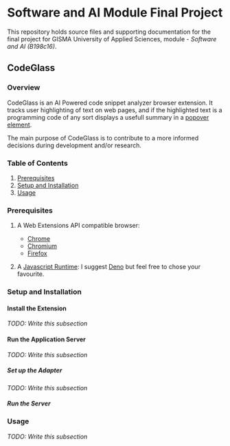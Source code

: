 # Software and AI Module Final Project

This repository holds source files and supporting documentation for the final
project for GISMA University of Applied Sciences, module - *Software and AI
(B198c16)*.

## CodeGlass

### Overview

CodeGlass is an AI Powered code snippet analyzer browser extension. It tracks
user highlighting of text on web pages, and if the highlighted text is a
programming code of any sort displays a usefull summary in a
[popover element](https://developer.mozilla.org/en-US/docs/Web/HTML/Global_attributes/popover).

The main purpose of CodeGlass is to contribute to a more informed decisions
during development and/or research.

### Table of Contents

1. [Prerequisites](#prerequisites)
2. [Setup and Installation](#setup-and-installation)
3. [Usage](#usage)

### Prerequisites

1. A Web Extensions API compatible browser:
   - [Chrome](https://www.google.com/intl/de/chrome/)
   - [Chromium](https://www.chromium.org/getting-involved/download-chromium/)
   - [Firefox](https://www.mozilla.org/en-US/firefox/new/)

2. A [Javascript Runtime](https://www.freecodecamp.org/news/javascript-engine-and-runtime-explained/):
   I suggest [Deno](https://deno.com/) but feel free to chose your favourite.

### Setup and Installation

#### Install the Extension

*TODO: Write this subsection*

#### Run the Application Server

*TODO: Write this subsection*

##### Set up the Adapter

*TODO: Write this subsection*

##### Run the Server

### Usage

*TODO: Write this subsection*

